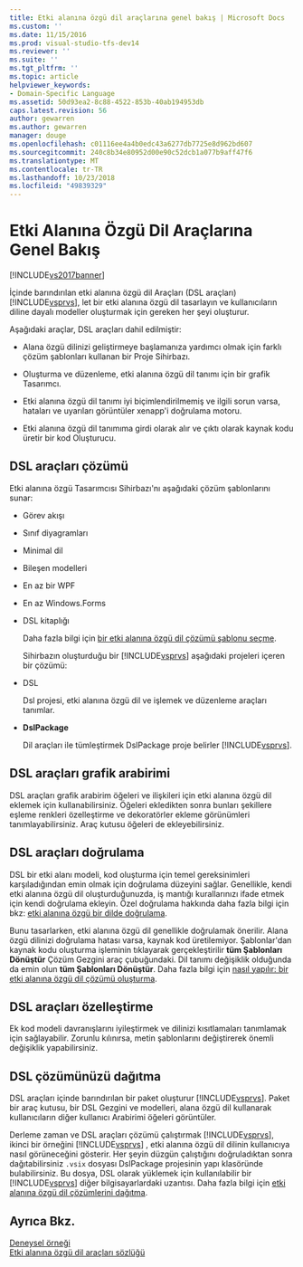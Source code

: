 ```yaml
---
title: Etki alanına özgü dil araçlarına genel bakış | Microsoft Docs
ms.custom: ''
ms.date: 11/15/2016
ms.prod: visual-studio-tfs-dev14
ms.reviewer: ''
ms.suite: ''
ms.tgt_pltfrm: ''
ms.topic: article
helpviewer_keywords:
- Domain-Specific Language
ms.assetid: 50d93ea2-8c88-4522-853b-40ab194953db
caps.latest.revision: 56
author: gewarren
ms.author: gewarren
manager: douge
ms.openlocfilehash: c01116ee4a4b0edc43a6277db7725e8d962bd607
ms.sourcegitcommit: 240c8b34e80952d00e90c52dcb1a077b9aff47f6
ms.translationtype: MT
ms.contentlocale: tr-TR
ms.lasthandoff: 10/23/2018
ms.locfileid: "49839329"
---
```

# <a name="overview-of-domain-specific-language-tools"></a>Etki Alanına Özgü Dil Araçlarına Genel Bakış
[!INCLUDE[vs2017banner](../includes/vs2017banner.md)]

İçinde barındırılan etki alanına özgü dil Araçları (DSL araçları) [!INCLUDE[vsprvs](../includes/vsprvs-md.md)], let bir etki alanına özgü dil tasarlayın ve kullanıcıların diline dayalı modeller oluşturmak için gereken her şeyi oluşturur.  
  
 Aşağıdaki araçlar, DSL araçları dahil edilmiştir:  
  
-   Alana özgü dilinizi geliştirmeye başlamanıza yardımcı olmak için farklı çözüm şablonları kullanan bir Proje Sihirbazı.  
  
-   Oluşturma ve düzenleme, etki alanına özgü dil tanımı için bir grafik Tasarımcı.  
  
-   Etki alanına özgü dil tanımı iyi biçimlendirilmemiş ve ilgili sorun varsa, hataları ve uyarıları görüntüler xenapp'i doğrulama motoru.  
  
-   Etki alanına özgü dil tanımıma girdi olarak alır ve çıktı olarak kaynak kodu üretir bir kod Oluşturucu.  
  
## <a name="the-dsl-tools-solution"></a>DSL araçları çözümü  
 Etki alanına özgü Tasarımcısı Sihirbazı'nı aşağıdaki çözüm şablonlarını sunar:  
  
- Görev akışı  
  
- Sınıf diyagramları  
  
- Minimal dil  
  
- Bileşen modelleri  
  
- En az bir WPF  
  
- En az Windows.Forms  
  
- DSL kitaplığı  
  
  Daha fazla bilgi için [bir etki alanına özgü dil çözümü şablonu seçme](../modeling/choosing-a-domain-specific-language-solution-template.md).  
  
  Sihirbazın oluşturduğu bir [!INCLUDE[vsprvs](../includes/vsprvs-md.md)] aşağıdaki projeleri içeren bir çözümü:  
  
- DSL  
  
   Dsl projesi, etki alanına özgü dil ve işlemek ve düzenleme araçları tanımlar.  
  
- **DslPackage**  
  
   Dil araçları ile tümleştirmek DslPackage proje belirler [!INCLUDE[vsprvs](../includes/vsprvs-md.md)].  
  
## <a name="the-dsl-tools-graphical-interface"></a>DSL araçları grafik arabirimi  
 DSL araçları grafik arabirim öğeleri ve ilişkileri için etki alanına özgü dil eklemek için kullanabilirsiniz. Öğeleri ekledikten sonra bunları şekillere eşleme renkleri özelleştirme ve dekoratörler ekleme görünümleri tanımlayabilirsiniz. Araç kutusu öğeleri de ekleyebilirsiniz.  
  
## <a name="validation-in-dsl-tools"></a>DSL araçları doğrulama  
 DSL bir etki alanı modeli, kod oluşturma için temel gereksinimleri karşıladığından emin olmak için doğrulama düzeyini sağlar. Genellikle, kendi etki alanına özgü dil oluşturduğunuzda, iş mantığı kurallarınızı ifade etmek için kendi doğrulama ekleyin. Özel doğrulama hakkında daha fazla bilgi için bkz: [etki alanına özgü bir dilde doğrulama](../modeling/validation-in-a-domain-specific-language.md).  
  
 Bunu tasarlarken, etki alanına özgü dil genellikle doğrulamak önerilir. Alana özgü dilinizi doğrulama hatası varsa, kaynak kod üretilemiyor. Şablonlar'dan kaynak kodu oluşturma işleminin tıklayarak gerçekleştirilir **tüm Şablonları Dönüştür** Çözüm Gezgini araç çubuğundaki. Dil tanımı değişiklik olduğunda da emin olun **tüm Şablonları Dönüştür**. Daha fazla bilgi için [nasıl yapılır: bir etki alanına özgü dil çözümü oluşturma](../modeling/how-to-create-a-domain-specific-language-solution.md).  
  
## <a name="customization-of-dsl-tools"></a>DSL araçları özelleştirme  
 Ek kod modeli davranışlarını iyileştirmek ve dilinizi kısıtlamaları tanımlamak için sağlayabilir. Zorunlu kılınırsa, metin şablonlarını değiştirerek önemli değişiklik yapabilirsiniz.  
  
## <a name="distributing-your-dsl-solution"></a>DSL çözümünüzü dağıtma  
 DSL araçları içinde barındırılan bir paket oluşturur [!INCLUDE[vsprvs](../includes/vsprvs-md.md)]. Paket bir araç kutusu, bir DSL Gezgini ve modelleri, alana özgü dil kullanarak kullanıcıların diğer kullanıcı Arabirimi öğeleri görüntüler.  
  
 Derleme zaman ve DSL araçları çözümü çalıştırmak [!INCLUDE[vsprvs](../includes/vsprvs-md.md)], ikinci bir örneğini [!INCLUDE[vsprvs](../includes/vsprvs-md.md)] , etki alanına özgü dil dilinin kullanıcıya nasıl görüneceğini gösterir. Her şeyin düzgün çalıştığını doğruladıktan sonra dağıtabilirsiniz `.vsix` dosyası DslPackage projesinin yapı klasöründe bulabilirsiniz. Bu dosya, DSL olarak yüklemek için kullanılabilir bir [!INCLUDE[vsprvs](../includes/vsprvs-md.md)] diğer bilgisayarlardaki uzantısı.  Daha fazla bilgi için [etki alanına özgü dil çözümlerini dağıtma](../modeling/deploying-domain-specific-language-solutions.md).  
  
## <a name="see-also"></a>Ayrıca Bkz.  
 [Deneysel örneği](../extensibility/the-experimental-instance.md)   
 [Etki alanına özgü dil araçları sözlüğü](http://msdn.microsoft.com/en-us/ca5e84cb-a315-465c-be24-76aa3df276aa)



